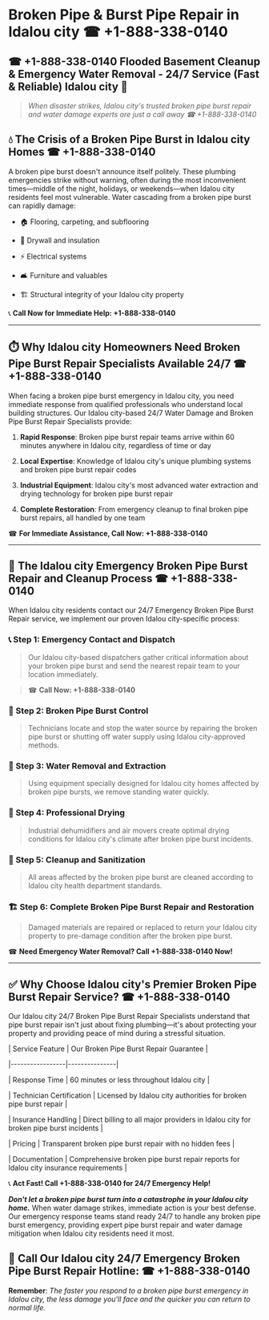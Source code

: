 # Broken Pipe & Burst Pipe Repair in Idalou city ☎ +1-888-338-0140  
## ☎ +1-888-338-0140 Flooded Basement Cleanup & Emergency Water Removal - 24/7 Service (Fast & Reliable) Idalou city 🚨  

> *When disaster strikes, Idalou city's trusted broken pipe burst repair and water damage experts are just a call away ☎ +1-888-338-0140*  

## 💧 The Crisis of a Broken Pipe Burst in Idalou city Homes ☎ +1-888-338-0140  

A broken pipe burst doesn't announce itself politely. These plumbing emergencies strike without warning, often during the most inconvenient times—middle of the night, holidays, or weekends—when Idalou city residents feel most vulnerable. Water cascading from a broken pipe burst can rapidly damage:  

* 🏠 Flooring, carpeting, and subflooring  
* 🧱 Drywall and insulation  
* ⚡ Electrical systems  
* 🛋️ Furniture and valuables  
* 🏗️ Structural integrity of your Idalou city property  

📞 **Call Now for Immediate Help: +1-888-338-0140**  

---  

## ⏱️ Why Idalou city Homeowners Need Broken Pipe Burst Repair Specialists Available 24/7 ☎ +1-888-338-0140  

When facing a broken pipe burst emergency in Idalou city, you need immediate response from qualified professionals who understand local building structures. Our Idalou city-based 24/7 Water Damage and Broken Pipe Burst Repair Specialists provide:  

1. **Rapid Response**: Broken pipe burst repair teams arrive within 60 minutes anywhere in Idalou city, regardless of time or day  
2. **Local Expertise**: Knowledge of Idalou city's unique plumbing systems and broken pipe burst repair codes  
3. **Industrial Equipment**: Idalou city's most advanced water extraction and drying technology for broken pipe burst repair  
4. **Complete Restoration**: From emergency cleanup to final broken pipe burst repairs, all handled by one team  

☎ **For Immediate Assistance, Call Now: +1-888-338-0140**  

---  

## 🔧 The Idalou city Emergency Broken Pipe Burst Repair and Cleanup Process ☎ +1-888-338-0140  

When Idalou city residents contact our 24/7 Emergency Broken Pipe Burst Repair service, we implement our proven Idalou city-specific process:  

### 📞 Step 1: Emergency Contact and Dispatch  
> Our Idalou city-based dispatchers gather critical information about your broken pipe burst and send the nearest repair team to your location immediately.  
> ☎ **Call Now: +1-888-338-0140**  

### 🚿 Step 2: Broken Pipe Burst Control  
> Technicians locate and stop the water source by repairing the broken pipe burst or shutting off water supply using Idalou city-approved methods.  

### 🌊 Step 3: Water Removal and Extraction  
> Using equipment specially designed for Idalou city homes affected by broken pipe bursts, we remove standing water quickly.  

### 💨 Step 4: Professional Drying  
> Industrial dehumidifiers and air movers create optimal drying conditions for Idalou city's climate after broken pipe burst incidents.  

### 🧼 Step 5: Cleanup and Sanitization  
> All areas affected by the broken pipe burst are cleaned according to Idalou city health department standards.  

### 🏗️ Step 6: Complete Broken Pipe Burst Repair and Restoration  
> Damaged materials are repaired or replaced to return your Idalou city property to pre-damage condition after the broken pipe burst.  

☎ **Need Emergency Water Removal? Call +1-888-338-0140 Now!**  

---  

## ✅ Why Choose Idalou city's Premier Broken Pipe Burst Repair Service? ☎ +1-888-338-0140  

Our Idalou city 24/7 Broken Pipe Burst Repair Specialists understand that pipe burst repair isn't just about fixing plumbing—it's about protecting your property and providing peace of mind during a stressful situation.  

| Service Feature | Our Broken Pipe Burst Repair Guarantee |  
|-----------------|---------------|  
| Response Time | 60 minutes or less throughout Idalou city |  
| Technician Certification | Licensed by Idalou city authorities for broken pipe burst repair |  
| Insurance Handling | Direct billing to all major providers in Idalou city for broken pipe burst incidents |  
| Pricing | Transparent broken pipe burst repair with no hidden fees |  
| Documentation | Comprehensive broken pipe burst repair reports for Idalou city insurance requirements |  

📞 **Act Fast! Call +1-888-338-0140 for 24/7 Emergency Help!**  

***Don't let a broken pipe burst turn into a catastrophe in your Idalou city home.*** When water damage strikes, immediate action is your best defense. Our emergency response teams stand ready 24/7 to handle any broken pipe burst emergency, providing expert pipe burst repair and water damage mitigation when Idalou city residents need it most.  

## 📱 Call Our Idalou city 24/7 Emergency Broken Pipe Burst Repair Hotline: ☎ +1-888-338-0140  

**Remember**: *The faster you respond to a broken pipe burst emergency in Idalou city, the less damage you'll face and the quicker you can return to normal life.*